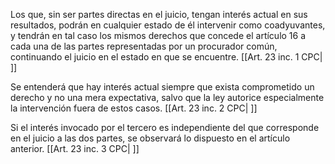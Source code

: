 Los que, sin ser partes directas en el juicio, tengan interés actual en sus resultados, podrán en cualquier estado de él intervenir como coadyuvantes, y tendrán en tal caso los mismos derechos que concede el artículo 16 a cada una de las partes representadas por un procurador común, continuando el juicio en el estado en que se encuentre. [[Art. 23 inc. 1 CPC| ]]

Se entenderá que hay interés actual siempre que exista comprometido un derecho y no una mera expectativa, salvo que la ley autorice especialmente la intervención fuera de estos casos. [[Art. 23 inc. 2 CPC| ]]

Si el interés invocado por el tercero es independiente del que corresponde en el juicio a las dos partes, se observará lo dispuesto en el artículo anterior. [[Art. 23 inc. 3 CPC| ]]